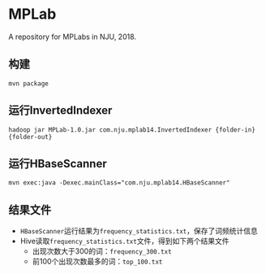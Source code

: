 # MPLab
A repository for MPLabs in NJU, 2018.

## 构建

```
mvn package
```

## 运行InvertedIndexer

```
hadoop jar MPLab-1.0.jar com.nju.mplab14.InvertedIndexer {folder-in} {folder-out}
```

## 运行HBaseScanner

```
mvn exec:java -Dexec.mainClass="com.nju.mplab14.HBaseScanner"
```

## 结果文件

* `HBaseScanner`运行结果为`frequency_statistics.txt`，保存了词频统计信息
* Hive读取`frequency_statistics.txt`文件，得到如下两个结果文件
  * 出现次数大于300的词：`frequency_300.txt`
  * 前100个出现次数最多的词：`top_100.txt`
